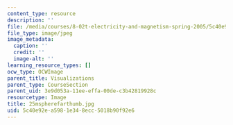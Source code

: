 ```yaml
---
content_type: resource
description: ''
file: /media/courses/8-02t-electricity-and-magnetism-spring-2005/5c40e92ea5981e348ecc5018b90f92e6_25mspherefarthumb.jpg
file_type: image/jpeg
image_metadata:
  caption: ''
  credit: ''
  image-alt: ''
learning_resource_types: []
ocw_type: OCWImage
parent_title: Visualizations
parent_type: CourseSection
parent_uid: 3e9d053a-11ee-effa-00de-c3b42819928c
resourcetype: Image
title: 25mspherefarthumb.jpg
uid: 5c40e92e-a598-1e34-8ecc-5018b90f92e6
---
```

